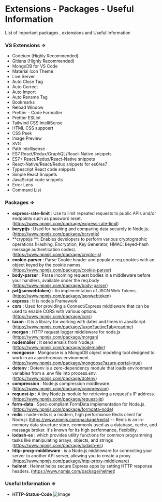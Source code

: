 # Extensions - Packages - Useful Information
List of important packages , extensions and Useful Information

### VS Extensions => 
* Codeium (Highly Recommended)
* Gitlens (Highly Recommended)
* MongoDB for VS Code
* Material Icon Theme
* Live Server
* Auto Close Tag
* Auto Correct
* Auto Import
* Auto Rename Tag
* Bookmarks
* Reload Window
* Prettier - Code Formatter
* Prettier ESLint
* Tailwind CSS IntelliSense
* HTML CSS suppoert
* CSS Peek
* Image Preview
* SVG
* Path Intellisense
* ES7 React/Redux/GraphQL/React-Native snippets
* ES7+ React/Redux/React-Native snippets
* React-Native/React/Redux snippets for es6/es7
* Typescript React code snippets
* Simple React Snippets
* JavaScript code snippets
* Error Lens
* Command List

### Packages => 
* **express-rate-limit** : Use to limit repeated requests to public APIs and/or endpoints such as password reset. (https://www.npmjs.com/package/express-rate-limit)
* **bcryptjs** : Used for hashing and comparing data securely in Node.js. (https://www.npmjs.com/package/bcryptjs)
* **cryptojs **: Enables developers to perform various cryptographic operations (Hashing, Encryption, Key Generator, HMAC: keyed-hash message authentication codes). (https://www.npmjs.com/package/crypto-js)
* **cookie-parser** : Parse Cookie header and populate req.cookies with an object keyed by the cookie names. (https://www.npmjs.com/package/cookie-parser)
* **body-parser** : Parse incoming request bodies in a middleware before your handlers, available under the req.body (https://www.npmjs.com/package/body-parser)
* **jwt(jsonwebtoken)** : An implementation of JSON Web Tokens. (https://www.npmjs.com/package/jsonwebtoken)
* **express** : It is nodejs Framework
* **cors** : Used for providing a Connect/Express middleware that can be used to enable CORS with various options. (https://www.npmjs.com/package/cors)
* **luxon** : It is a library for working with dates and times in JavaScript. (https://www.npmjs.com/package/luxon?activeTab=readme)
* **morgan** : HTTP request logger middleware for node.js (https://www.npmjs.com/package/morgan)
* **nodemailer** : It send emails from Node.js (https://www.npmjs.com/package/nodemailer)
* **mongoose** : Mongoose is a MongoDB object modeling tool designed to work in an asynchronous environment. (https://www.npmjs.com/package/mongoose?azure-portal=true)
* **dotenv** : Dotenv is a zero-dependency module that loads environment variables from a .env file into process.env. (https://www.npmjs.com/package/dotenv)
* **compression** : Node.js compression middleware. (https://www.npmjs.com/package/compression)
* **request-ip** : A tiny Node.js module for retrieving a request's IP address. (https://www.npmjs.com/package/request-ip)
* **form-data** : Spec-compliant FormData implementation for Node.js. (https://www.npmjs.com/package/formdata-node)
* **redis** : node-redis is a modern, high performance Redis client for Node.js (https://www.npmjs.com/package/redis) -- Redis is an in-memory data structure store, commonly used as a database, cache, and message broker. It's known for its high performance, flexibility.
* **lodash-es** :  which provides utility functions for common programming tasks like manipulating arrays, objects, and strings (https://www.npmjs.com/package/lodash-es)
* **http-proxy-middleware** : is a Node.js middleware for connecting your server to another API server, allowing you to create a proxy. (https://www.npmjs.com/package/http-proxy-middleware)
* **helmet** : Helmet helps secure Express apps by setting HTTP response headers. (https://www.npmjs.com/package/helmet)

### Useful Information =>
* **HTTP-Status-Code**
![Image](https://github.com/user-attachments/assets/8670276a-5705-49a0-8949-fda8d749c865)










